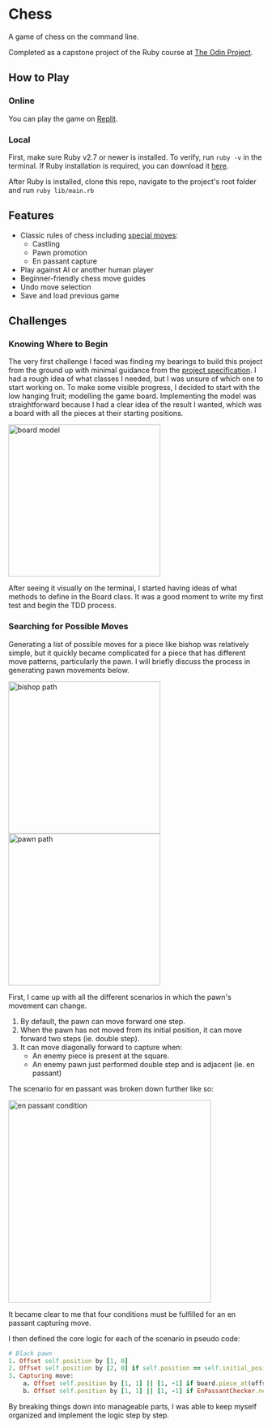 # Chess 
A game of chess on the command line.

Completed as a capstone project of the Ruby course at [The Odin Project](https://www.theodinproject.com/lessons/ruby-ruby-final-project#assignment).
## How to Play
### Online
You can play the game on [Replit](https://replit.com/@thejwuscript/Chess).
### Local
First, make sure Ruby v2.7 or newer is installed. To verify, run `ruby -v` in the terminal. If Ruby installation is required, you can download it [here](https://www.ruby-lang.org/en/downloads/).

After Ruby is installed, clone this repo, navigate to the project's root folder and run `ruby lib/main.rb`
## Features
-   Classic rules of chess including [special moves](https://www.chess.com/terms/special-chess-moves):
	- Castling
	- Pawn promotion
	- En passant capture
-   Play against AI or another human player
-   Beginner-friendly chess move guides
-   Undo move selection
-   Save and load previous game
## Challenges
### Knowing Where to Begin
The very first challenge I faced was finding my bearings to build this project from the ground up with minimal guidance from the [project specification](https://www.theodinproject.com/lessons/ruby-ruby-final-project#assignment). I had a rough idea of what classes I needed, but I was unsure of which one to start working on. To make some visible progress, I decided to start with the low hanging fruit; modelling the game board. Implementing the model was straightforward because I had a clear idea of the result I wanted, which was a board with all the pieces at their starting positions.

<img src="https://user-images.githubusercontent.com/88938117/200637857-3bf187ba-594e-4f8b-9ec3-7cd11475aab4.png" alt="board model" width="300px">

After seeing it visually on the terminal, I started having ideas of what methods to define in the Board class. It was a good moment to write my first test and begin the TDD process.
### Searching for Possible Moves
Generating a list of possible moves for a piece like bishop was relatively simple, but it quickly became complicated for a piece that has different move patterns, particularly the pawn. I will briefly discuss the process in generating pawn movements below.

<img src="https://user-images.githubusercontent.com/88938117/200793310-3251cd99-3cdf-4361-aa44-a07430a1f42c.png" alt="bishop path" width="300">
<img src="https://user-images.githubusercontent.com/88938117/200790192-757b99b6-ea00-493a-8ffb-029ed600c41b.png" alt="pawn path" width="300">

First, I came up with all the different scenarios in which the pawn's movement can change.
1. By default, the pawn can move forward one step.
2. When the pawn has not moved from its initial position, it can move forward two steps (ie. double step).
3. It can move diagonally forward to capture when:
	- An enemy piece is present at the square.
	- An enemy pawn just performed double step and is adjacent (ie. en passant)

The scenario for en passant was broken down further like so:

<img src="https://user-images.githubusercontent.com/88938117/200894903-8ef506ec-6da5-4a84-a803-ba4385f8cf7a.png" alt="en passant condition" width="400">

It became clear to me that four conditions must be fulfilled for an en passant capturing move.

I then defined the core logic for each of the scenario in pseudo code:
```ruby
# Black pawn
1. Offset self.position by [1, 0]
2. Offset self.position by [2, 0] if self.position == self.initial_position
3. Capturing move:
	a. Offset self.position by [1, 1] || [1, -1] if board.piece_at(offset_position).color != self.color
	b. Offset self.position by [1, 1] || [1, -1] if EnPassantChecker.new.valid_capture_condition?
```
By breaking things down into manageable parts, I was able to keep myself organized and implement the logic step by step. 
